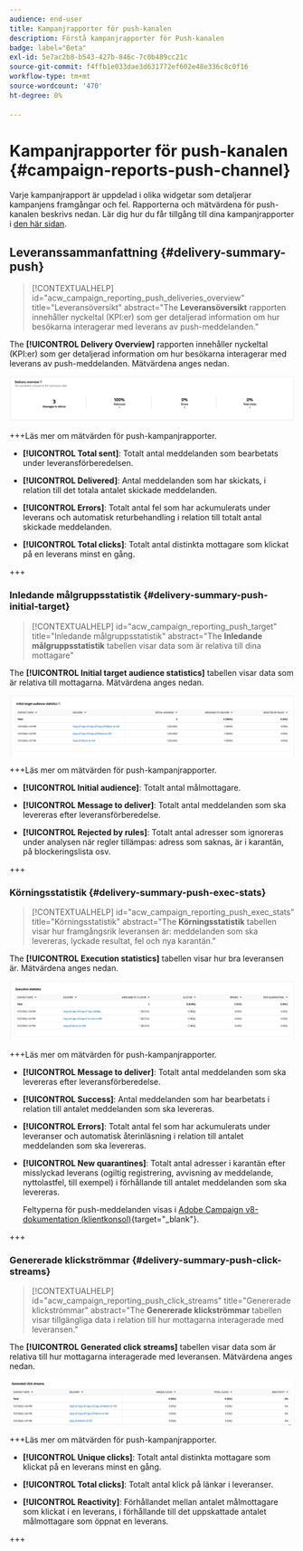 ```yaml
---
audience: end-user
title: Kampanjrapporter för push-kanalen
description: Förstå kampanjrapporter för Push-kanalen
badge: label="Beta"
exl-id: 5e7ac2b8-b543-427b-846c-7c0b489cc21c
source-git-commit: f4ffb1e033dae3d631772ef602e48e336c8c0f16
workflow-type: tm+mt
source-wordcount: '470'
ht-degree: 0%

---
```


# Kampanjrapporter för push-kanalen {#campaign-reports-push-channel}

Varje kampanjrapport är uppdelad i olika widgetar som detaljerar kampanjens framgångar och fel. Rapporterna och mätvärdena för push-kanalen beskrivs nedan. Lär dig hur du får tillgång till dina kampanjrapporter i [den här sidan](campaign-reports.md).

## Leveranssammanfattning {#delivery-summary-push}

>[!CONTEXTUALHELP]
>id="acw_campaign_reporting_push_deliveries_overview"
>title="Leveransöversikt"
>abstract="The **Leveransöversikt** rapporten innehåller nyckeltal (KPI:er) som ger detaljerad information om hur besökarna interagerar med leverans av push-meddelanden."

The **[!UICONTROL Delivery Overview]** rapporten innehåller nyckeltal (KPI:er) som ger detaljerad information om hur besökarna interagerar med leverans av push-meddelanden. Mätvärdena anges nedan.

![](assets/campaign-reporting-push-summary.png)


+++Läs mer om mätvärden för push-kampanjrapporter.

* **[!UICONTROL Total sent]**: Totalt antal meddelanden som bearbetats under leveransförberedelsen.

* **[!UICONTROL Delivered]**: Antal meddelanden som har skickats, i relation till det totala antalet skickade meddelanden.

* **[!UICONTROL Errors]**: Totalt antal fel som har ackumulerats under leverans och automatisk returbehandling i relation till totalt antal skickade meddelanden.

* **[!UICONTROL Total clicks]**: Totalt antal distinkta mottagare som klickat på en leverans minst en gång.

+++

### Inledande målgruppsstatistik {#delivery-summary-push-initial-target}


>[!CONTEXTUALHELP]
>id="acw_campaign_reporting_push_target"
>title="Inledande målgruppsstatistik"
>abstract="The **Inledande målgruppsstatistik** tabellen visar data som är relativa till dina mottagare"

The **[!UICONTROL Initial target audience statistics]** tabellen visar data som är relativa till mottagarna. Mätvärdena anges nedan.

![](assets/campaign-reporting-push-target.png)


+++Läs mer om mätvärden för push-kampanjrapporter.

* **[!UICONTROL Initial audience]**: Totalt antal målmottagare.

* **[!UICONTROL Message to deliver]**: Totalt antal meddelanden som ska levereras efter leveransförberedelse.

* **[!UICONTROL Rejected by rules]**: Totalt antal adresser som ignoreras under analysen när regler tillämpas: adress som saknas, är i karantän, på blockeringslista osv.

+++

### Körningsstatistik {#delivery-summary-push-exec-stats}

>[!CONTEXTUALHELP]
>id="acw_campaign_reporting_push_exec_stats"
>title="Körningsstatistik"
>abstract="The **Körningsstatistik** tabellen visar hur framgångsrik leveransen är: meddelanden som ska levereras, lyckade resultat, fel och nya karantän."

The **[!UICONTROL Execution statistics]** tabellen visar hur bra leveransen är. Mätvärdena anges nedan.

![](assets/campaign-reporting-push-exec.png)


+++Läs mer om mätvärden för push-kampanjrapporter.

* **[!UICONTROL Message to deliver]**: Totalt antal meddelanden som ska levereras efter leveransförberedelse.

* **[!UICONTROL Success]**: Antal meddelanden som har bearbetats i relation till antalet meddelanden som ska levereras.

* **[!UICONTROL Errors]**: Totalt antal fel som har ackumulerats under leveranser och automatisk återinläsning i relation till antalet meddelanden som ska levereras.

* **[!UICONTROL New quarantines]**: Totalt antal adresser i karantän efter misslyckad leverans (ogiltig registrering, avvisning av meddelande, nyttolastfel, till exempel) i förhållande till antalet meddelanden som ska levereras.

  Feltyperna för push-meddelanden visas i [Adobe Campaign v8-dokumentation (klientkonsol)](https://experienceleague.adobe.com/docs/campaign/campaign-v8/send/failures/delivery-failures.html#push-error-types){target="_blank"}.

+++

### Genererade klickströmmar {#delivery-summary-push-click-streams}

>[!CONTEXTUALHELP]
>id="acw_campaign_reporting_push_click_streams"
>title="Genererade klickströmmar"
>abstract="The **Genererade klickströmmar** tabellen visar tillgängliga data i relation till hur mottagarna interagerade med leveransen."

The **[!UICONTROL Generated click streams]** tabellen visar data som är relativa till hur mottagarna interagerade med leveransen. Mätvärdena anges nedan.

![](assets/campaign-reporting-push-clicks.png)

+++Läs mer om mätvärden för push-kampanjrapporter.

* **[!UICONTROL Unique clicks]**: Totalt antal distinkta mottagare som klickat på en leverans minst en gång.

* **[!UICONTROL Total clicks]**: Totalt antal klick på länkar i leveranser.

* **[!UICONTROL Reactivity]**: Förhållandet mellan antalet målmottagare som klickat i en leverans, i förhållande till det uppskattade antalet målmottagare som öppnat en leverans.

+++
